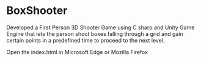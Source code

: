 # BoxShooter
Developed a First Person 3D Shooter Game using C sharp and Unity Game Engine that lets the person shoot boxes falling through a grid
and gain certain points in a predefined time to proceed to the next level.

Open the index.html in Microsoft Edge or Mozilla Firefox
